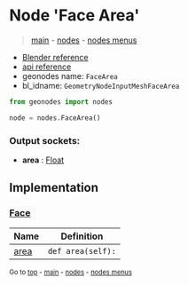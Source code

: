 # Node 'Face Area'

> [main](../structure.md) - [nodes](nodes.md) - [nodes menus](nodes_menus.md)

- [Blender reference](https://docs.blender.org/manual/en/latest/modeling/geometry_nodes/mesh/face_area.html)
- [api reference](https://docs.blender.org/api/current/bpy.types.GeometryNodeInputMeshFaceArea.html)
- geonodes name: `FaceArea`
- bl_idname: `GeometryNodeInputMeshFaceArea`

```python
from geonodes import nodes

node = nodes.FaceArea()
```

### Output sockets:

- **area** : [Float](Float.md)

## Implementation

### [Face](Face.md)

| Name | Definition |
|------|------------|
 | [area](Face.md#area-property) | `def area(self):` |

<sub>Go to [top](#node-Face-Area) - [main](../structure.md) - [nodes](nodes.md) - [nodes menus](nodes_menus.md)</sub>

